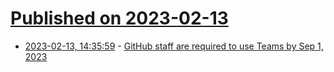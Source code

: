 # [Published on 2023-02-13](index.md)

* [2023-02-13, 14:35:59](https://news.ycombinator.com/item?id=34773860) - [GitHub staff are required to use Teams by Sep 1, 2023](https://twitter.com/karrisaarinen/status/1623857893090152448)
